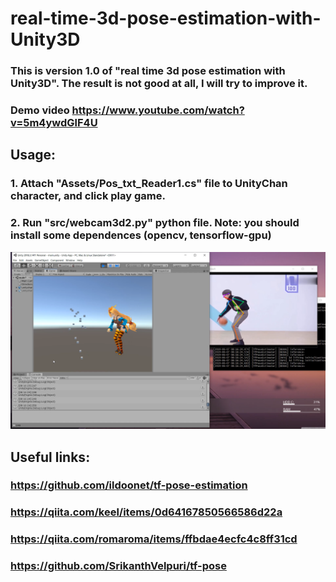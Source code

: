 # real-time-3d-pose-estimation-with-Unity3D

### This is version 1.0 of "real time 3d pose estimation with Unity3D". The result is not good at all, I will try to improve it.
### Demo video https://www.youtube.com/watch?v=5m4ywdGlF4U

## Usage: 
### 1. Attach "Assets/Pos_txt_Reader1.cs" file to UnityChan character, and click play game.
### 2. Run "src/webcam3d2.py" python file. Note: you should install some dependences (opencv, tensorflow-gpu)

<img src="version1.0 demo.png"/>

## Useful links:
### https://github.com/ildoonet/tf-pose-estimation
### https://qiita.com/keel/items/0d64167850566586d22a
### https://qiita.com/romaroma/items/ffbdae4ecfc4c8ff31cd
### https://github.com/SrikanthVelpuri/tf-pose
